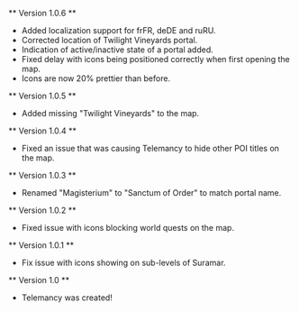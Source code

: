** Version 1.0.6 **
* Added localization support for frFR, deDE and ruRU.
* Corrected location of Twilight Vineyards portal.
* Indication of active/inactive state of a portal added.
* Fixed delay with icons being positioned correctly when first opening the map.
* Icons are now 20% prettier than before.

** Version 1.0.5 **
* Added missing "Twilight Vineyards" to the map.

** Version 1.0.4 **
* Fixed an issue that was causing Telemancy to hide other POI titles on the map.

** Version 1.0.3 **
* Renamed "Magisterium" to "Sanctum of Order" to match portal name.

** Version 1.0.2 **
* Fixed issue with icons blocking world quests on the map.

** Version 1.0.1 **
* Fix issue with icons showing on sub-levels of Suramar.

** Version 1.0 **
* Telemancy was created!